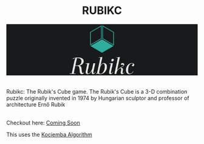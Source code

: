 
<h1  align=center>RUBIKC</h1>

<P  align=center>

<img  src="Rubikc Splash Screen/RubikcV3-Black_Splash.png"  alt="Rubikc"><br><br>

Rubikc: The Rubik's Cube game. The Rubik's Cube is a 3-D combination puzzle originally invented in 1974 by Hungarian sculptor and professor of architecture Ernő Rubik<br><br>

Checkout here: [Coming Soon](#)

This uses the [Kociemba Algorithm](http://www.kociemba.org/)

</P>
